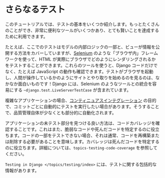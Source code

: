 # さらなるテスト

このチュートリアルでは、テストの基本をいくつか紹介します。もっとたくさんのことができ、非常に便利なツールがいくつかあり、とても賢いことを達成するために利用できます。

たとえば、ここでのテストはモデルの内部ロジックの一部と、ビューが情報を公開する方法をカバーしていますが、[Selenium](https://www.selenium.dev/) のような「ブラウザ内」フレームワークを使って、HTML が実際にブラウザでどのようにレンダリングされるかをテストすることができます。これらのツールを使うと、Django コードだけでなく、たとえば JavaScript の動作も確認できます。テストがブラウザを起動し、人間が操作しているかのようにサイトとやり取りを始めるのを見るのは、なかなか面白いものです！Django には、Selenium のようなツールとの統合を容易にする `~django.test.LiveServerTestCase` が含まれています。

複雑なアプリケーションの場合、[コンティニュアスインテグレーション](https://en.wikipedia.org/wiki/Continuous_integration) の目的で、コミットごとに自動的にテストを実行したい場合があります。そうすることで、品質管理自体が少なくとも部分的に自動化されます。

アプリケーションの未テスト部分を見つける良い方法は、コードカバレッジを確認することです。これはまた、脆弱なコードや死んだコードを特定するのに役立ちます。コードの一部をテストできない場合、それは通常、コードを再構築または削除する必要があることを意味します。カバレッジは死んだコードを特定するのに役立ちます。詳細については、`topics-testing-code-coverage` を参照してください。

`Testing in Django </topics/testing/index>` には、テストに関する包括的な情報があります。
